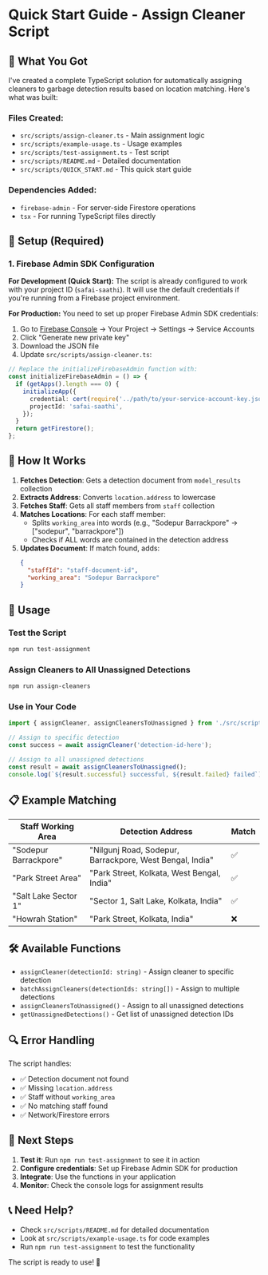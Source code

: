 # Quick Start Guide - Assign Cleaner Script

## 🚀 What You Got

I've created a complete TypeScript solution for automatically assigning cleaners to garbage detection results based on location matching. Here's what was built:

### Files Created:
- `src/scripts/assign-cleaner.ts` - Main assignment logic
- `src/scripts/example-usage.ts` - Usage examples
- `src/scripts/test-assignment.ts` - Test script
- `src/scripts/README.md` - Detailed documentation
- `src/scripts/QUICK_START.md` - This quick start guide

### Dependencies Added:
- `firebase-admin` - For server-side Firestore operations
- `tsx` - For running TypeScript files directly

## 🔧 Setup (Required)

### 1. Firebase Admin SDK Configuration

**For Development (Quick Start):**
The script is already configured to work with your project ID (`safai-saathi`). It will use the default credentials if you're running from a Firebase project environment.

**For Production:**
You need to set up proper Firebase Admin SDK credentials:

1. Go to [Firebase Console](https://console.firebase.google.com/) → Your Project → Settings → Service Accounts
2. Click "Generate new private key" 
3. Download the JSON file
4. Update `src/scripts/assign-cleaner.ts`:

```typescript
// Replace the initializeFirebaseAdmin function with:
const initializeFirebaseAdmin = () => {
  if (getApps().length === 0) {
    initializeApp({
      credential: cert(require('../path/to/your-service-account-key.json')),
      projectId: 'safai-saathi',
    });
  }
  return getFirestore();
};
```

## 🎯 How It Works

1. **Fetches Detection**: Gets a detection document from `model_results` collection
2. **Extracts Address**: Converts `location.address` to lowercase
3. **Fetches Staff**: Gets all staff members from `staff` collection  
4. **Matches Locations**: For each staff member:
   - Splits `working_area` into words (e.g., "Sodepur Barrackpore" → ["sodepur", "barrackpore"])
   - Checks if ALL words are contained in the detection address
5. **Updates Document**: If match found, adds:
   ```json
   {
     "staffId": "staff-document-id",
     "working_area": "Sodepur Barrackpore"
   }
   ```

## 🚀 Usage

### Test the Script
```bash
npm run test-assignment
```

### Assign Cleaners to All Unassigned Detections
```bash
npm run assign-cleaners
```

### Use in Your Code
```typescript
import { assignCleaner, assignCleanersToUnassigned } from './src/scripts/assign-cleaner';

// Assign to specific detection
const success = await assignCleaner('detection-id-here');

// Assign to all unassigned detections
const result = await assignCleanersToUnassigned();
console.log(`${result.successful} successful, ${result.failed} failed`);
```

## 📋 Example Matching

| Staff Working Area | Detection Address | Match |
|-------------------|-------------------|-------|
| "Sodepur Barrackpore" | "Nilgunj Road, Sodepur, Barrackpore, West Bengal, India" | ✅ |
| "Park Street Area" | "Park Street, Kolkata, West Bengal, India" | ✅ |
| "Salt Lake Sector 1" | "Sector 1, Salt Lake, Kolkata, India" | ✅ |
| "Howrah Station" | "Park Street, Kolkata, India" | ❌ |

## 🛠️ Available Functions

- `assignCleaner(detectionId: string)` - Assign cleaner to specific detection
- `batchAssignCleaners(detectionIds: string[])` - Assign to multiple detections
- `assignCleanersToUnassigned()` - Assign to all unassigned detections
- `getUnassignedDetections()` - Get list of unassigned detection IDs

## 🔍 Error Handling

The script handles:
- ✅ Detection document not found
- ✅ Missing `location.address`
- ✅ Staff without `working_area`
- ✅ No matching staff found
- ✅ Network/Firestore errors

## 🎉 Next Steps

1. **Test it**: Run `npm run test-assignment` to see it in action
2. **Configure credentials**: Set up Firebase Admin SDK for production
3. **Integrate**: Use the functions in your application
4. **Monitor**: Check the console logs for assignment results

## 📞 Need Help?

- Check `src/scripts/README.md` for detailed documentation
- Look at `src/scripts/example-usage.ts` for code examples
- Run `npm run test-assignment` to test the functionality

The script is ready to use! 🎊
